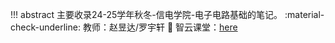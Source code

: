 !!! abstract
    主要收录24-25学年秋冬-信电学院-电子电路基础的笔记。
    :material-check-underline: 教师：赵昱达/罗宇轩
    :link: 智云课堂：[here](https://classroom.zju.edu.cn/coursedetail?course_id=65407&tenant_code=112)